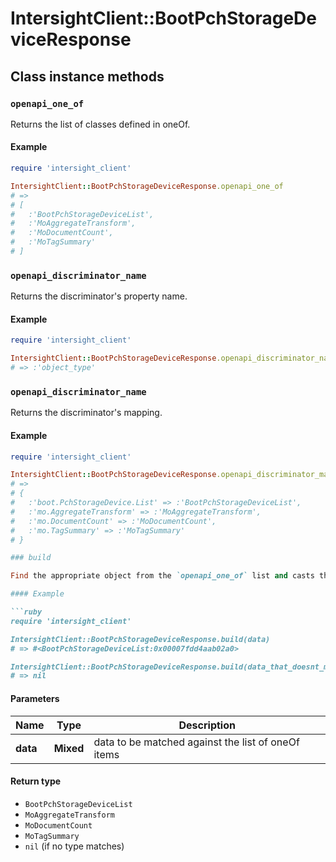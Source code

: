 # IntersightClient::BootPchStorageDeviceResponse

## Class instance methods

### `openapi_one_of`

Returns the list of classes defined in oneOf.

#### Example

```ruby
require 'intersight_client'

IntersightClient::BootPchStorageDeviceResponse.openapi_one_of
# =>
# [
#   :'BootPchStorageDeviceList',
#   :'MoAggregateTransform',
#   :'MoDocumentCount',
#   :'MoTagSummary'
# ]
```

### `openapi_discriminator_name`

Returns the discriminator's property name.

#### Example

```ruby
require 'intersight_client'

IntersightClient::BootPchStorageDeviceResponse.openapi_discriminator_name
# => :'object_type'
```

### `openapi_discriminator_name`

Returns the discriminator's mapping.

#### Example

```ruby
require 'intersight_client'

IntersightClient::BootPchStorageDeviceResponse.openapi_discriminator_mapping
# =>
# {
#   :'boot.PchStorageDevice.List' => :'BootPchStorageDeviceList',
#   :'mo.AggregateTransform' => :'MoAggregateTransform',
#   :'mo.DocumentCount' => :'MoDocumentCount',
#   :'mo.TagSummary' => :'MoTagSummary'
# }

### build

Find the appropriate object from the `openapi_one_of` list and casts the data into it.

#### Example

```ruby
require 'intersight_client'

IntersightClient::BootPchStorageDeviceResponse.build(data)
# => #<BootPchStorageDeviceList:0x00007fdd4aab02a0>

IntersightClient::BootPchStorageDeviceResponse.build(data_that_doesnt_match)
# => nil
```

#### Parameters

| Name | Type | Description |
| ---- | ---- | ----------- |
| **data** | **Mixed** | data to be matched against the list of oneOf items |

#### Return type

- `BootPchStorageDeviceList`
- `MoAggregateTransform`
- `MoDocumentCount`
- `MoTagSummary`
- `nil` (if no type matches)

